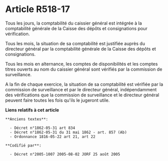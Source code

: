 # Article R518-17

Tous les jours, la comptabilité du caissier général est intégrée à la comptabilité générale de la Caisse des dépôts et
consignations pour vérification.

Tous les mois, la situation de sa comptabilité est justifiée auprès du directeur général par la comptabilité générale de la
Caisse des dépôts et consignations.

Tous les mois en alternance, les comptes de disponibilités et les comptes titres ouverts au nom du caissier général sont
vérifiés par la commission de surveillance.

A la fin de chaque exercice, la situation de sa comptabilité est vérifiée par la commission de surveillance et par le
directeur général, indépendamment des vérifications que la commission de surveillance et le directeur général peuvent faire
toutes les fois qu'ils le jugeront utile.

**Liens relatifs à cet article**

	**Anciens textes**:

	  - Décret n°1862-05-31 art 834
	  - Décret n°1862-05-31 du 31 mai 1862 - art. 857 (Ab)
	  - Ordonnance 1816-05-22 art 21, art 22

	**Codifié par**:

	  - Décret n°2005-1007 2005-08-02 JORF 25 août 2005
